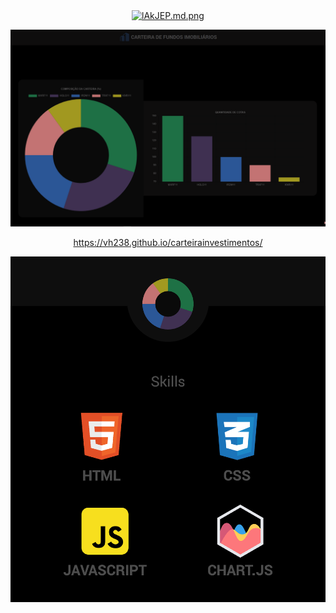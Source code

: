 <div align="center">
<a href="https://freeimage.host/i/lAkJEP"><img src="https://iili.io/lAkJEP.md.png" alt="lAkJEP.md.png" width="100px" border="0"></a>


  
![Carteira de Investimentos](GIF.gif)
  
  
https://vh238.github.io/carteirainvestimentos/
  
<img src="IV.png" width="700">

</div>
